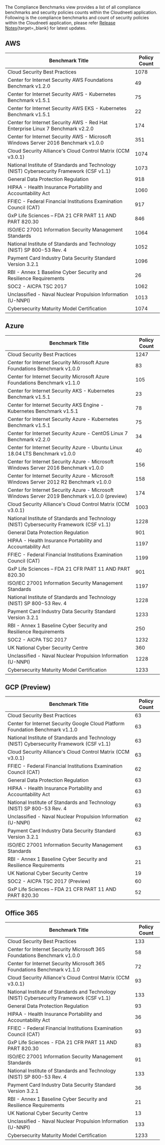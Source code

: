 
The Compliance Benchmarks view provides a list of all compliance benchmarks and security policies counts within the Cloudneeti application. Following is the compliance benchmarks and count of security policies within the Cloudneeti application, please refer [Release Notes](../../releaseNotes/2020/){target=_blank} for latest updates.

AWS
---

| Benchmark Title                                                                          | Policy Count |
|------------------------------------------------------------------------------------------|--------------|
| Cloud Security Best Practices                                                            | 1078          |
| Center for Internet Security AWS Foundations Benchmark v1.2.0                            | 49           |
| Center for Internet Security AWS - Kubernetes Benchmark v1.5.1                           | 75           |
| Center for Internet Security AWS EKS - Kubernetes Benchmark v1.5.1                       | 22           |
| Center for Internet Security AWS - Red Hat Enterprise Linux 7 Benchmark v2.2.0           | 174          |
| Center for Internet Security AWS - Microsoft Windows Server 2016 Benchmark v1.0.0        | 351          |
| Cloud Security Alliance's Cloud Control Matrix (CCM v3.0.1)                              | 1074        |
| National Institute of Standards and Technology (NIST) Cybersecurity Framework (CSF v1.1) | 1073          |
| General Data Protection Regulation                                                       | 918          |
| HIPAA - Health Insurance Portability and Accountability Act                              | 1060          |
| FFIEC - Federal Financial Institutions Examination Council (CAT)                         | 917          |
| GxP Life Sciences – FDA 21 CFR PART 11 AND PART 820.30                                   | 846          |
| ISO/IEC 27001 Information Security Management Standards                                  | 1064          |
| National Institute of Standards and Technology (NIST) SP 800-53 Rev. 4                   | 1052          |
| Payment Card Industry Data Security Standard Version 3.2.1                               | 1096          |
| RBI - Annex 1 Baseline Cyber Security and Resilience Requirements                        | 26           |
| SOC2 - AICPA TSC 2017                                                                    | 1062          |
| Unclassified - Naval Nuclear Propulsion Information (U-NNPI)                             | 1013          |
| Cybersecurity Maturity Model Certification                             | 1074          |


Azure
-----

| Benchmark Title                                                                          | Policy Count |
|------------------------------------------------------------------------------------------|--------------|
| Cloud Security Best Practices                                                            | 1247         |
| Center for Internet Security Microsoft Azure Foundations Benchmark v1.0.0                | 83           |
| Center for Internet Security Microsoft Azure Foundations Benchmark v1.1.0                | 105          |
| Center for Internet Security AKS - Kubernetes Benchmark v1.5.1                           | 23           |
| Center for Internet Security AKS Engine - Kubernetes Benchmark v1.5.1                    | 78           |
| Center for Internet Security Azure - Kubernetes Benchmark v1.5.1                         | 75           |
| Center for Internet Security Azure - CentOS Linux 7 Benchmark v2.2.0                     | 34           |
| Center for Internet Security Azure - Ubuntu Linux 18.04 LTS Benchmark v1.0.0             | 40           |
| Center for Internet Security Azure - Microsoft Windows Server 2016 Benchmark v1.0.0      | 156          |
| Center for Internet Security Azure - Microsoft Windows Server 2012 R2 Benchmark v1.0.0   | 158          |
| Center for Internet Security Azure - Microsoft Windows Server 2019 Benchmark v1.0.0 (preview) | 174      |
| Cloud Security Alliance's Cloud Control Matrix (CCM v3.0.1)       | 1003     |
| National Institute of Standards and Technology (NIST) Cybersecurity Framework (CSF v1.1) | 1228      |
| General Data Protection Regulation                                                       | 901          |
| HIPAA - Health Insurance Portability and Accountability Act                              | 1197          |
| FFIEC - Federal Financial Institutions Examination Council (CAT)                         | 1199          |
| GxP Life Sciences – FDA 21 CFR PART 11 AND PART 820.30                                   | 901          |
| ISO/IEC 27001 Information Security Management Standards                                  | 1197          |
| National Institute of Standards and Technology (NIST) SP 800-53 Rev. 4                   | 1228         |
| Payment Card Industry Data Security Standard Version 3.2.1                               | 1233          |
| RBI - Annex 1 Baseline Cyber Security and Resilience Requirements                        | 250          |
| SOC2 - AICPA TSC 2017                                                                    | 1232          |
| UK National Cyber Security Centre                                                        | 360          |
| Unclassified - Naval Nuclear Propulsion Information (U-NNPI)                             | 1228         |
| Cybersecurity Maturity Model Certification                             | 1233          |

GCP (Preview)
-------------

| **Benchmark Title**           | **Policy Count** |
|-------------------------------|------------------|
| Cloud Security Best Practices | 63               |
| Center for Internet Security Google Cloud Platform Foundation Benchmark v1.1.0             | 63               |
| National Institute of Standards and Technology (NIST) Cybersecurity Framework (CSF v1.1)   | 63               |
| Cloud Security Alliance's Cloud Control Matrix (CCM v3.0.1)                                | 63               |
| FFIEC - Federal Financial Institutions Examination Council (CAT)                           | 62               |
| General Data Protection Regulation                          | 63                           |
| HIPAA - Health Insurance Portability and Accountability Act                                | 63               |
| National Institute of Standards and Technology (NIST) SP 800-53 Rev. 4                     | 63               |
| Unclassified - Naval Nuclear Propulsion Information (U-NNPI)                               | 62               |
| Payment Card Industry Data Security Standard Version 3.2.1                                 | 63               |
| ISO/IEC 27001 Information Security Management Standards                                    | 63               |
| RBI - Annex 1 Baseline Cyber Security and Resilience Requirements                          | 21               |
| UK National Cyber Security Centre                                                          | 19               |
| SOC2 - AICPA TSC 2017 (Preview)                                                            | 60               |
| GxP Life Sciences – FDA 21 CFR PART 11 AND PART 820.30                                     | 52               |


Office 365
----------

| Benchmark Title                                                                          | Policy Count |
|------------------------------------------------------------------------------------------|--------------|
| Cloud Security Best Practices                                                            | 133          |
| Center for Internet Security Microsoft 365 Foundations Benchmark v1.0.0                  | 58           |
| Center for Internet Security Microsoft 365 Foundations Benchmark v1.1.0                  | 72           |
| Cloud Security Alliance's Cloud Control Matrix (CCM v3.0.1)                              | 93           |
| National Institute of Standards and Technology (NIST) Cybersecurity Framework (CSF v1.1) | 133          |
| General Data Protection Regulation                                                       | 93           |
| HIPAA - Health Insurance Portability and Accountability Act                              | 36           |
| FFIEC - Federal Financial Institutions Examination Council (CAT)                         | 93           |
| GxP Life Sciences - FDA 21 CFR PART 11 AND PART 820.30                                   | 83           |
| ISO/IEC 27001 Information Security Management Standards                                  | 91           |
| National Institute of Standards and Technology (NIST) SP 800-53 Rev. 4                   | 133          |
| Payment Card Industry Data Security Standard Version 3.2.1                               | 36           |
| RBI - Annex 1 Baseline Cyber Security and Resilience Requirements                        | 21           |
| UK National Cyber Security Centre                                                        | 13           |
| Unclassified - Naval Nuclear Propulsion Information (U-NNPI)                             | 133          |
| Cybersecurity Maturity Model Certification                             | 1233          |
